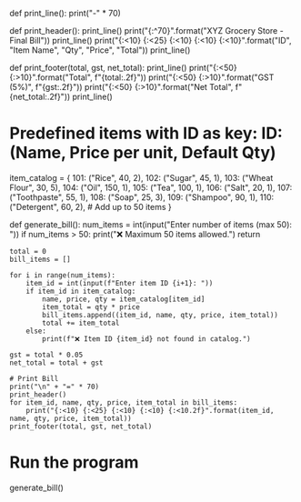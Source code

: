 def print_line():
    print("-" * 70)

def print_header():
    print_line()
    print("{:^70}".format("XYZ Grocery Store - Final Bill"))
    print_line()
    print("{:<10} {:<25} {:<10} {:<10} {:<10}".format("ID", "Item Name", "Qty", "Price", "Total"))
    print_line()

def print_footer(total, gst, net_total):
    print_line()
    print("{:<50} {:>10}".format("Total", f"{total:.2f}"))
    print("{:<50} {:>10}".format("GST (5%)", f"{gst:.2f}"))
    print("{:<50} {:>10}".format("Net Total", f"{net_total:.2f}"))
    print_line()

# Predefined items with ID as key: ID: (Name, Price per unit, Default Qty)
item_catalog = {
    101: ("Rice", 40, 2),
    102: ("Sugar", 45, 1),
    103: ("Wheat Flour", 30, 5),
    104: ("Oil", 150, 1),
    105: ("Tea", 100, 1),
    106: ("Salt", 20, 1),
    107: ("Toothpaste", 55, 1),
    108: ("Soap", 25, 3),
    109: ("Shampoo", 90, 1),
    110: ("Detergent", 60, 2),
    # Add up to 50 items
}

def generate_bill():
    num_items = int(input("Enter number of items (max 50): "))
    if num_items > 50:
        print("❌ Maximum 50 items allowed.")
        return

    total = 0
    bill_items = []

    for i in range(num_items):
        item_id = int(input(f"Enter item ID {i+1}: "))
        if item_id in item_catalog:
            name, price, qty = item_catalog[item_id]
            item_total = qty * price
            bill_items.append((item_id, name, qty, price, item_total))
            total += item_total
        else:
            print(f"❌ Item ID {item_id} not found in catalog.")

    gst = total * 0.05
    net_total = total + gst

    # Print Bill
    print("\n" + "=" * 70)
    print_header()
    for item_id, name, qty, price, item_total in bill_items:
        print("{:<10} {:<25} {:<10} {:<10} {:<10.2f}".format(item_id, name, qty, price, item_total))
    print_footer(total, gst, net_total)

# Run the program
generate_bill()
